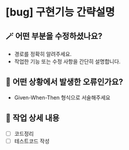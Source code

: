 # [bug] 구현기능 간략설명

## 🪄 어떤 부분을 수정하셨나요?
- 경로를 정확히 알려주세요.
- 작업한 기능 또는 수정 사항을 간단히 설명합니다.  

## 🔎 어떤 상황에서 발생한 오류인가요?
- Given-When-Then 형식으로 서술해주세요

## 📌 작업 상세 내용
- [ ] 코드정리
- [ ] 테스트코드 작성

